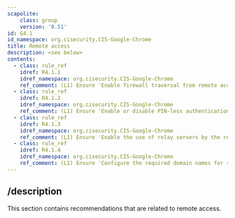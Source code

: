 ```yaml
---
scapolite:
    class: group
    version: '0.51'
id: G4.1
id_namespace: org.cisecurity.CIS-Google-Chrome
title: Remote access
description: <see below>
contents:
  - class: rule_ref
    idref: R4.1.1
    idref_namespace: org.cisecurity.CIS-Google-Chrome
    ref_comment: (L1) Ensure 'Enable firewall traversal from remote access h ...
  - class: rule_ref
    idref: R4.1.2
    idref_namespace: org.cisecurity.CIS-Google-Chrome
    ref_comment: (L1) Ensure 'Enable or disable PIN-less authentication for  ...
  - class: rule_ref
    idref: R4.1.3
    idref_namespace: org.cisecurity.CIS-Google-Chrome
    ref_comment: (L1) Ensure 'Enable the use of relay servers by the remote  ...
  - class: rule_ref
    idref: R4.1.4
    idref_namespace: org.cisecurity.CIS-Google-Chrome
    ref_comment: (L1) Ensure 'Configure the required domain names for remote ...
---
```



## /description

This section contains recommendations that are related to remote access.
